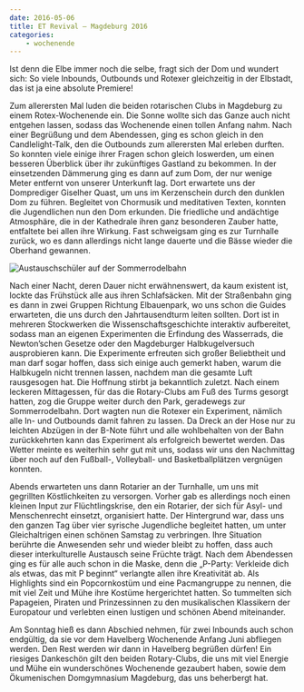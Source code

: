 ```yaml
---
date: 2016-05-06
title: ET Revival – Magdeburg 2016
categories:
    - wochenende
---
```


Ist denn die Elbe immer noch die selbe, fragt sich der Dom und wundert sich: So
viele Inbounds, Outbounds und Rotexer gleichzeitig in der Elbstadt, das ist ja
eine absolute Premiere!

Zum allerersten Mal luden die beiden rotarischen Clubs in Magdeburg zu einem
Rotex-Wochenende ein. Die Sonne wollte sich das Ganze auch nicht entgehen
lassen, sodass das Wochenende einen tollen Anfang nahm. Nach einer Begrüßung und
dem Abendessen, ging es schon gleich in den Candlelight-Talk, den die Outbounds
zum allerersten Mal erleben durften. So konnten viele einige ihrer Fragen schon
gleich loswerden, um einen besseren Überblick über ihr zukünftiges Gastland zu
bekommen. In der einsetzenden Dämmerung ging es dann auf zum Dom, der nur wenige
Meter entfernt von unserer Unterkunft lag. Dort erwartete uns der Domprediger
Giselher Quast, um uns im Kerzenschein durch den dunklen Dom zu führen.
Begleitet von Chormusik und meditativen Texten, konnten die Jugendlichen nun den
Dom erkunden. Die friedliche und andächtige Atmosphäre, die in der Kathedrale
ihren ganz besonderen Zauber hatte, entfaltete bei allen ihre Wirkung. Fast
schweigsam ging es zur Turnhalle zurück, wo es dann allerdings nicht lange dauerte und die Bässe wieder
die Oberhand gewannen.

![Austauschschüler auf der Sommerrodelbahn](/img/2016-magdeburg.jpg)

Nach einer Nacht, deren Dauer nicht erwähnenswert, da kaum existent ist, lockte
das Frühstück alle aus ihren Schlafsäcken. Mit der Straßenbahn ging es dann in
zwei Gruppen Richtung Elbauenpark, wo uns schon die Guides erwarteten, die uns
durch den Jahrtausendturm leiten sollten. Dort ist in mehreren Stockwerken die
Wissenschaftsgeschichte interaktiv aufbereitet, sodass man an eigenen
Experimenten die Erfindung des Wasserrads, die Newton’schen Gesetze oder den
Magdeburger Halbkugelversuch ausprobieren kann. Die Experimente erfreuten sich
großer Beliebtheit und man darf sogar hoffen, dass sich einige auch gemerkt
haben, warum die Halbkugeln nicht trennen lassen, nachdem man die gesamte Luft
rausgesogen hat. Die Hoffnung stirbt ja bekanntlich zuletzt. Nach einem leckeren
Mittagessen, für das die Rotary-Clubs am Fuß des Turms gesorgt hatten, zog die
Gruppe weiter durch den Park, geradewegs zur Sommerrodelbahn. Dort wagten nun
die Rotexer ein Experiment, nämlich alle In- und Outbounds damit fahren zu
lassen. Da Dreck an der Hose nur zu leichten Abzügen in der B-Note führt und
alle wohlbehalten von der Bahn zurückkehrten kann das Experiment als erfolgreich
bewertet werden. Das Wetter meinte es weiterhin sehr gut mit uns, sodass wir uns
den Nachmittag über noch auf den Fußball-, Volleyball- und Basketballplätzen
vergnügen konnten.

Abends erwarteten uns dann Rotarier an der Turnhalle, um uns mit gegrillten
Köstlichkeiten zu versorgen. Vorher gab es allerdings noch einen kleinen Input
zur Flüchtlingskrise, den ein Rotarier, der sich für Asyl- und Menschenrecht
einsetzt, organisiert hatte. Der Hintergrund war, dass uns den ganzen Tag über
vier syrische Jugendliche begleitet hatten, um unter Gleichaltrigen einen
schönen Samstag zu verbringen. Ihre Situation berührte die Anwesenden sehr und
wieder bleibt zu hoffen, dass auch dieser interkulturelle Austausch seine
Früchte trägt. Nach dem Abendessen ging es für alle auch schon in die Maske,
denn die „P-Party: Verkleide dich als etwas, das mit P beginnt“ verlangte allen
ihre Kreativität ab. Als Highlights sind ein Popcornkostüm und eine Pacmangruppe
zu nennen, die mit viel Zeit und Mühe ihre Kostüme hergerichtet hatten. So
tummelten sich Papageien, Piraten und Prinzessinnen zu den musikalischen
Klassikern der Europatour und verlebten einen lustigen und schönen Abend
miteinander.

Am Sonntag hieß es dann Abschied nehmen, für zwei Inbounds auch schon endgültig,
da sie vor dem Havelberg Wochenende Anfang Juni abfliegen werden. Den Rest
werden wir dann in Havelberg begrüßen dürfen! Ein riesiges Dankeschön gilt den
beiden Rotary-Clubs, die uns mit viel Energie und Mühe ein wunderschönes
Wochenende gezaubert haben, sowie dem Ökumenischen Domgymnasium Magdeburg, das
uns beherbergt hat. 